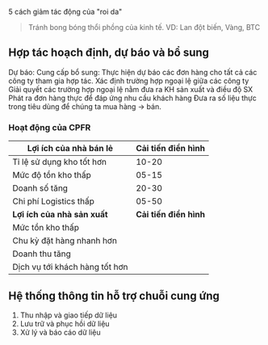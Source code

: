 5 cách giảm tác động của "roi da"
> Tránh bong bóng thổi phồng của kinh tế. VD: Lan đột biến, Vàng, BTC
## Hợp tác hoạch định, dự báo và bổ sung
Dự báo:
Cung cấp bổ sung:
	Thực hiện dự báo các đơn hàng cho tất cả các công ty tham gia hợp tác.
	Xác định trường hợp ngoại lệ giữa các công ty
	Giải quyết các trường hợp ngoại lệ nằm đưa ra KH sản xuất và điều độ SX
	Phát ra đơn hàng thực để đáp ứng nhu cầu khách hàng 
		Đưa ra số liệu thực trong tiêu dùng để chúng ta mua hàng -> bán.

### Hoạt động của CPFR
| Lợi ích của nhà bán lẻ         | Cải tiến điển hình     |
| ------------------------------ | ---------------------- |
| Tỉ lệ sử dụng kho tốt hơn      | 10-20                  |
| Mức độ tồn kho thấp            | 05-15                  |
| Doanh số tăng                  | 20-30                  |
| Chi phí Logistics thấp         | 05-50                  |
| **Lợi ích của nhà sản xuất**   | **Cải tiến điển hình** |
| Mức tồn kho thấp               |                        |
| Chu kỳ đặt hàng nhanh hơn      |                        |
| Doanh thu tăng                 |                        |
| Dịch vụ tới khách hàng tốt hơn |                        |
## Hệ thống thông tin hỗ trợ chuỗi cung ứng
1. Thu nhập và giao tiếp dữ liệu
2. Lưu trữ và phục hồi dữ liệu
3. Xử lý và báo cáo dữ liệu
